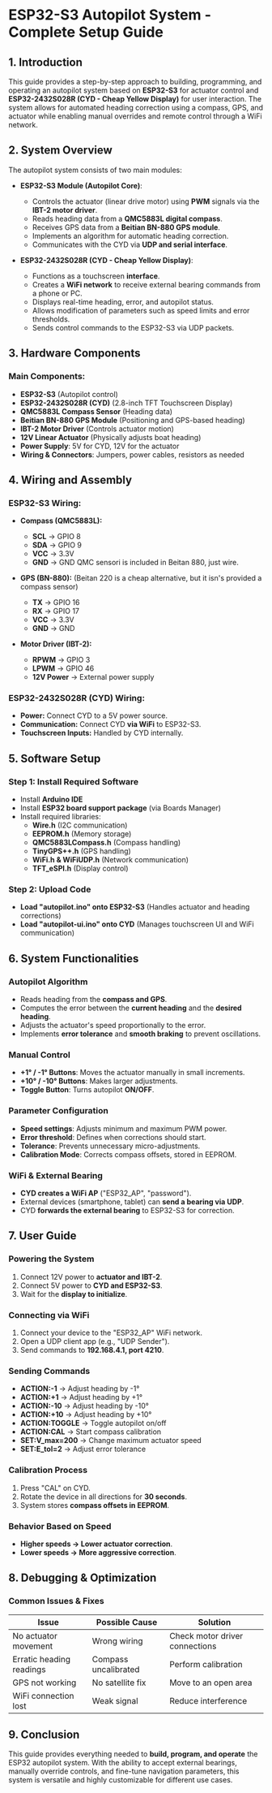 # **ESP32-S3 Autopilot System - Complete Setup Guide**

## **1. Introduction**
This guide provides a step-by-step approach to building, programming, and operating an autopilot system based on **ESP32-S3** for actuator control and **ESP32-2432S028R (CYD - Cheap Yellow Display)** for user interaction. The system allows for automated heading correction using a compass, GPS, and actuator while enabling manual overrides and remote control through a WiFi network.

## **2. System Overview**
The autopilot system consists of two main modules:

- **ESP32-S3 Module (Autopilot Core)**:
  - Controls the actuator (linear drive motor) using **PWM** signals via the **IBT-2 motor driver**.
  - Reads heading data from a **QMC5883L digital compass**.
  - Receives GPS data from a **Beitian BN-880 GPS module**.
  - Implements an algorithm for automatic heading correction.
  - Communicates with the CYD via **UDP and serial interface**.

- **ESP32-2432S028R (CYD - Cheap Yellow Display)**:
  - Functions as a touchscreen **interface**.
  - Creates a **WiFi network** to receive external bearing commands from a phone or PC.
  - Displays real-time heading, error, and autopilot status.
  - Allows modification of parameters such as speed limits and error thresholds.
  - Sends control commands to the ESP32-S3 via UDP packets.

## **3. Hardware Components**
### **Main Components:**
- **ESP32-S3** (Autopilot control)
- **ESP32-2432S028R (CYD)** (2.8-inch TFT Touchscreen Display)
- **QMC5883L Compass Sensor** (Heading data)
- **Beitian BN-880 GPS Module** (Positioning and GPS-based heading)
- **IBT-2 Motor Driver** (Controls actuator motion)
- **12V Linear Actuator** (Physically adjusts boat heading)
- **Power Supply**: 5V for CYD, 12V for the actuator
- **Wiring & Connectors**: Jumpers, power cables, resistors as needed

## **4. Wiring and Assembly**
### **ESP32-S3 Wiring:**
- **Compass (QMC5883L):**
  - **SCL** → GPIO 8
  - **SDA** → GPIO 9
  - **VCC** → 3.3V
  - **GND** → GND
QMC sensori is included in Beitan 880, just wire.

- **GPS (BN-880):** (Beitan 220 is a cheap alternative, but it isn's provided a compass sensor)
  - **TX** → GPIO 16
  - **RX** → GPIO 17
  - **VCC** → 3.3V
  - **GND** → GND

- **Motor Driver (IBT-2):**
  - **RPWM** → GPIO 3
  - **LPWM** → GPIO 46
  - **12V Power** → External power supply

### **ESP32-2432S028R (CYD) Wiring:**
- **Power:** Connect CYD to a 5V power source.
- **Communication:** Connect CYD **via WiFi** to ESP32-S3.
- **Touchscreen Inputs:** Handled by CYD internally.

## **5. Software Setup**
### **Step 1: Install Required Software**
- Install **Arduino IDE**
- Install **ESP32 board support package** (via Boards Manager)
- Install required libraries:
  - **Wire.h** (I2C communication)
  - **EEPROM.h** (Memory storage)
  - **QMC5883LCompass.h** (Compass handling)
  - **TinyGPS++.h** (GPS handling)
  - **WiFi.h & WiFiUDP.h** (Network communication)
  - **TFT_eSPI.h** (Display control)

### **Step 2: Upload Code**
- **Load "autopilot.ino" onto ESP32-S3** (Handles actuator and heading corrections)
- **Load "autopilot-ui.ino" onto CYD** (Manages touchscreen UI and WiFi communication)

## **6. System Functionalities**
### **Autopilot Algorithm**
- Reads heading from the **compass and GPS**.
- Computes the error between the **current heading** and the **desired heading**.
- Adjusts the actuator's speed proportionally to the error.
- Implements **error tolerance** and **smooth braking** to prevent oscillations.

### **Manual Control**
- **+1° / -1° Buttons**: Moves the actuator manually in small increments.
- **+10° / -10° Buttons**: Makes larger adjustments.
- **Toggle Button**: Turns autopilot **ON/OFF**.

### **Parameter Configuration**
- **Speed settings**: Adjusts minimum and maximum PWM power.
- **Error threshold**: Defines when corrections should start.
- **Tolerance**: Prevents unnecessary micro-adjustments.
- **Calibration Mode**: Corrects compass offsets, stored in EEPROM.

### **WiFi & External Bearing**
- **CYD creates a WiFi AP** ("ESP32_AP", "password").
- External devices (smartphone, tablet) can **send a bearing via UDP**.
- CYD **forwards the external bearing** to ESP32-S3 for correction.

## **7. User Guide**
### **Powering the System**
1. Connect 12V power to **actuator and IBT-2**.
2. Connect 5V power to **CYD and ESP32-S3**.
3. Wait for the **display to initialize**.

### **Connecting via WiFi**
1. Connect your device to the "ESP32_AP" WiFi network.
2. Open a UDP client app (e.g., "UDP Sender").
3. Send commands to **192.168.4.1, port 4210**.

### **Sending Commands**
- **ACTION:-1** → Adjust heading by -1°
- **ACTION:+1** → Adjust heading by +1°
- **ACTION:-10** → Adjust heading by -10°
- **ACTION:+10** → Adjust heading by +10°
- **ACTION:TOGGLE** → Toggle autopilot on/off
- **ACTION:CAL** → Start compass calibration
- **SET:V_max=200** → Change maximum actuator speed
- **SET:E_tol=2** → Adjust error tolerance

### **Calibration Process**
1. Press "CAL" on CYD.
2. Rotate the device in all directions for **30 seconds**.
3. System stores **compass offsets in EEPROM**.

### **Behavior Based on Speed**
- **Higher speeds → Lower actuator correction**.
- **Lower speeds → More aggressive correction**.

## **8. Debugging & Optimization**
### **Common Issues & Fixes**
| Issue | Possible Cause | Solution |
|--------|--------------|----------|
| No actuator movement | Wrong wiring | Check motor driver connections |
| Erratic heading readings | Compass uncalibrated | Perform calibration |
| GPS not working | No satellite fix | Move to an open area |
| WiFi connection lost | Weak signal | Reduce interference |

## **9. Conclusion**
This guide provides everything needed to **build, program, and operate** the ESP32 autopilot system. With the ability to accept external bearings, manually override controls, and fine-tune navigation parameters, this system is versatile and highly customizable for different use cases.

